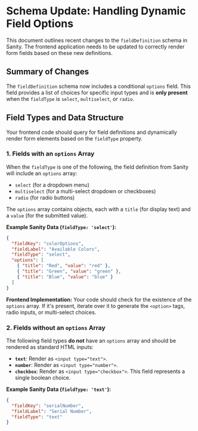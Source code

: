 # Schema Update: Handling Dynamic Field Options

This document outlines recent changes to the `fieldDefinition` schema in Sanity. The frontend application needs to be updated to correctly render form fields based on these new definitions.

## Summary of Changes

The `fieldDefinition` schema now includes a conditional `options` field. This field provides a list of choices for specific input types and is **only present** when the `fieldType` is `select`, `multiselect`, or `radio`.

## Field Types and Data Structure

Your frontend code should query for field definitions and dynamically render form elements based on the `fieldType` property.

### 1. Fields with an `options` Array

When the `fieldType` is one of the following, the field definition from Sanity will include an `options` array:

-   `select` (for a dropdown menu)
-   `multiselect` (for a multi-select dropdown or checkboxes)
-   `radio` (for radio buttons)

The `options` array contains objects, each with a `title` (for display text) and a `value` (for the submitted value).

**Example Sanity Data (`fieldType: 'select'`):**
```json
{
  "fieldKey": "colorOptions",
  "fieldLabel": "Available Colors",
  "fieldType": "select",
  "options": [
    { "title": "Red", "value": "red" },
    { "title": "Green", "value": "green" },
    { "title": "Blue", "value": "blue" }
  ]
}
```

**Frontend Implementation:**
Your code should check for the existence of the `options` array. If it's present, iterate over it to generate the `<option>` tags, radio inputs, or multi-select choices.

### 2. Fields without an `options` Array

The following field types **do not** have an `options` array and should be rendered as standard HTML inputs:

-   **`text`**: Render as `<input type="text">`.
-   **`number`**: Render as `<input type="number">`.
-   **`checkbox`**: Render as `<input type="checkbox">`. This field represents a single boolean choice.

**Example Sanity Data (`fieldType: 'text'`):**
```json
{
  "fieldKey": "serialNumber",
  "fieldLabel": "Serial Number",
  "fieldType": "text"
}
```

